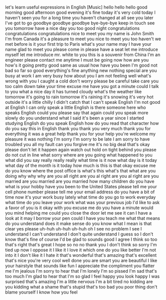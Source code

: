 let's learn useful expressions in English [Music] hello hello hello
good morning
good afternoon
good evening
it's fine today
it's very cold today
I haven't seen you for a long time
you haven't changed at all
see you later
I've got to go
goodbye goodbye goodbye bye-bye-bye
keep in touch
see you tomorrow
have a nice day
you too
good night
congratulations congratulations congratulations
nice to meet you
my name is John Smith
I'm from Canada
it's a pleasure to meet you
nice to meet you too
haven't we met before
is it your first trip to Paris
what's your name
may I have your name
glad to meet you
please come in
please have a seat
let me introduce myself
let me introduce mr. white to you
this is a souvenir from China
I'm an engineer
please contact me anytime
I must be going now
how are you
how's it going
pretty good
same as usual
how have you been
I'm good
not bad
so far so good
everything's fine
anything new
nothing special
are you busy at work
I am very busy
how about you
I am not feeling well
what's wrong with you
I caught a cold
don't worry
please be careful
take care
you too
calm down
take your time
excuse me
have you got a minute
could I talk to you
what a nice day
it has turned cloudy
what's the weather like tomorrow
it's going to rain tomorrow
it's raining
it's snowing
it's very hot outside
it's a little chilly
I didn't catch that
I can't speak English
I'm not good at English
I can only speak a little English
is there someone here who speaks English
could you please say that again
could you speak more slowly
do you understand what I said
it's been a year since I started studying English
do you speak English
how do you read that character
how do you say this in English
thank you
thank you very much
thank you for everything
it was a great help
thank you for your help
you're welcome
my pleasure
it was nothing
I'm sorry
I'm sorry to be late
I am sorry to have troubled you
all my fault
can you forgive me
it's no big deal
that's okay
please don't let it happen again
watch out
hold on tight
behind you
please do not cut in line
what sorry
where are you going
what happened to you
what did you say
really really really
what time is it now
what day is it today
what day of the month is it today
how much is this
is that okay
excuse me do you know where the post office is
what's this
what's that
what are you doing
why why why are you all
right are you al
right are you al
right are you married
are you married are you married
how many children do you have
what is your hobby
have you been to the United States
please tell me your cell phone number
please tell me your email address
do you have a bit of time now
it's your work busy lately
what time do you go to work everyday 
what time do you leave your work
what was your previous job
I'd like to ask a favor of you
is it okay with you
excuse me do you have a minute
would you mind helping me
could you close the door
let me see it
can I have a look at it
may I borrow your pen
could I have you teach me what that means
do you understand
does it make sense
do you know what I mean
is that clear
yes please
uh-huh uh-huh uh-huh
oh I see
no problem
I see
I understand
I can't understand
I don't quite understand
I guess so
I don't know
that's fine
of course
I'd be glad to
sounds good
I agree
I think so too
that's right
that's great
I hope so
no
no thank you
I don't think so
sorry I'm tied up now
I oppose it
I like it
I love it
which one do you like better
I'm not into it
I don't like it
I hate it
that's wonderful
that's amazing
that's excellent
that's nice
you're very cool
well done
you are smart
you are beautiful
I like your hairstyle
that sounds like fun
I appreciate the compliment
you flatter me
I'm jealous
I'm sorry to hear that
I'm lonely
I'm so pissed
I'm sad
that's too much
I'm glad to hear that
I'm so glad
I feel happy
you look happy
I was surprised
that's amazing
I'm a little nervous
I'm a bit tired
no kidding
are you kidding
what a shame
that's stupid
that's too bad
you poor thing
don't blame yourself
I know how you feel
